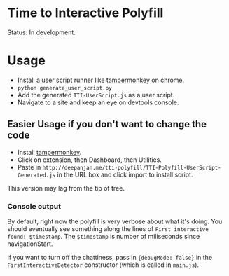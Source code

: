 Time to Interactive Polyfill
============================

Status: In development.

# Usage

- Install a user script runner like [tampermonkey](https://chrome.google.com/webstore/detail/tampermonkey/dhdgffkkebhmkfjojejmpbldmpobfkfo?hl=en) on chrome.
- `python generate_user_script.py`
- Add the generated `TTI-UserScript.js` as a user script.
- Navigate to a site and keep an eye on devtools console.


## Easier Usage if you don't want to change the code

- Install [tampermonkey](https://chrome.google.com/webstore/detail/tampermonkey/dhdgffkkebhmkfjojejmpbldmpobfkfo?hl=en).
- Click on extension, then Dashboard, then Utilities.
- Paste in `http://deepanjan.me/tti-polyfill/TTI-Polyfill-UserScript-Generated.js` in the URL box and click import to install script.

This version may lag from the tip of tree.

### Console output

By default, right now the polyfill is very verbose about what it's doing. You
should eventually see something along the lines of `First interactive found:
$timestamp`. The `$timestamp` is number of miliseconds since navigationStart.

If you want to turn off the chattiness, pass in `{debugMode: false}` in the
`FirstInteractiveDetector` constructor (which is called in `main.js`).

